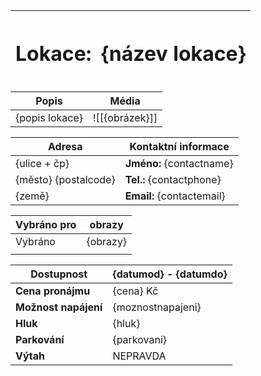 | <h1>Lokace: | <h1>{název lokace} |
| ------- | -------------- |

| **Popis**        | **Média**        |
|------------------|------------------|
| {popis lokace}   | ![[{obrázek}]]    |

| **Adresa**           | **Kontaktní informace**  |
|----------------------|--------------------------|
| {ulice + čp}         | **Jméno:** {contactname}  |
| {město} {postalcode} | **Tel.:** {contactphone}  |
| {země}               | **Email:** {contactemail} |

| **Vybráno pro** | **obrazy** |
| --------------- | ---------- |
| Vybráno         | {obrazy}     |
|                 |            |


| **Dostupnost**        | **{datumod} - {datumdo}** |
|-----------------------|---------------------------|
| **Cena pronájmu**     | {cena} Kč                 |
| **Možnost napájení**  | {moznostnapajeni}         |
| **Hluk**              | {hluk}                    |
| **Parkování**         | {parkovani}               |
| **Výtah**             | NEPRAVDA                  |
